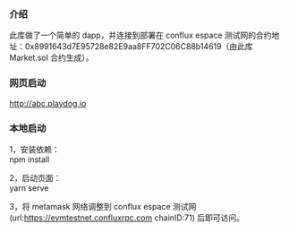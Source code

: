 ### 介绍

此库做了一个简单的 dapp，并连接到部署在 conflux espace 测试网的合约地址：0x8991643d7E95728e82E9aa8FF702C06C88b14619（由此库 Market.sol 合约生成）。

### 网页启动

http://abc.playdog.io

### 本地启动

1，安装依赖：  
npm install

2，启动页面：  
yarn serve

3，将 metamask 网络调整到 conflux espace 测试网(url:https://evmtestnet.confluxrpc.com chainID:71) 后即可访问。
